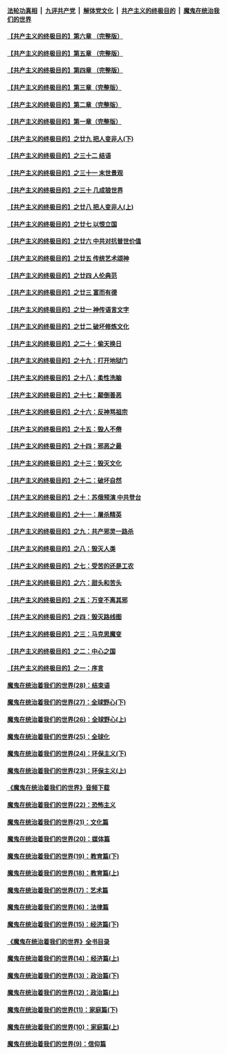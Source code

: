 ####  [法轮功真相](../../../../basic/blob/master/README.md?t=04061401) &nbsp;|&nbsp; [九评共产党](../../../../9ping.md/blob/master/README.md?t=04061401) &nbsp;|&nbsp; [解体党文化](../../../../jtdwh.md/blob/master/README.md?t=04061401)  &nbsp;|&nbsp; [共产主义的终极目的](../../../../gczydzjmd.md/blob/master/README.md?t=04061401) &nbsp;|&nbsp; [魔鬼在统治我们的世界](../../../../mgztzwmdsj.md/blob/master/README.md?t=04061401) 

#### [【共产主义的终极目的】第六章 （完整版）](../pages/nsc422/n11428913.md?t=04061401) 

#### [【共产主义的终极目的】第五章 （完整版）](../pages/nsc422/n11428912.md?t=04061401) 

#### [【共产主义的终极目的】第四章 （完整版）](../pages/nsc422/n11428907.md?t=04061401) 

#### [【共产主义的终极目的】第三章（完整版）](../pages/nsc422/n11428848.md?t=04061401) 

#### [【共产主义的终极目的】第二章（完整版）](../pages/nsc422/n11428831.md?t=04061401) 

#### [【共产主义的终极目的】第一章（完整版）](../pages/nsc422/n11417651.md?t=04061401) 

#### [【共产主义的终极目的】之廿九 把人变非人(下)](../pages/nsc422/n11344140.md?t=04061401) 

#### [【共产主义的终极目的】之三十二 结语](../pages/nsc422/n11360535.md?t=04061401) 

#### [【共产主义的终极目的】之三十一 末世景观](../pages/nsc422/n11351129.md?t=04061401) 

#### [【共产主义的终极目的】之三十 几成狼世界](../pages/nsc422/n11348280.md?t=04061401) 

#### [【共产主义的终极目的】之廿八 把人变非人(上)](../pages/nsc422/n11340492.md?t=04061401) 

#### [【共产主义的终极目的】之廿七 以恨立国](../pages/nsc422/n11336944.md?t=04061401) 

#### [【共产主义的终极目的】之廿六 中共对抗普世价值](../pages/nsc422/n11324785.md?t=04061401) 

#### [【共产主义的终极目的】之廿五 传统艺术颂神](../pages/nsc422/n11296396.md?t=04061401) 

#### [【共产主义的终极目的】之廿四 人伦典范](../pages/nsc422/n11296397.md?t=04061401) 

#### [【共产主义的终极目的】之廿三 富而有德](../pages/nsc422/n11283598.md?t=04061401) 

#### [【共产主义的终极目的】之廿一 神传语言文字](../pages/nsc422/n11263265.md?t=04061401) 

#### [【共产主义的终极目的】之廿二 破坏修炼文化](../pages/nsc422/n11245728.md?t=04061401) 

#### [【共产主义的终极目的】之二十：偷天换日](../pages/nsc422/n11238846.md?t=04061401) 

#### [【共产主义的终极目的】之十九：打开地狱门](../pages/nsc422/n11206376.md?t=04061401) 

#### [【共产主义的终极目的】之十八：柔性洗脑](../pages/nsc422/n11199994.md?t=04061401) 

#### [【共产主义的终极目的】之十七：颠倒善恶](../pages/nsc422/n11179782.md?t=04061401) 

#### [【共产主义的终极目的】之十六：反神骂祖宗](../pages/nsc422/n11166798.md?t=04061401) 

#### [【共产主义的终极目的】之十五：毁人不倦](../pages/nsc422/n11166792.md?t=04061401) 

#### [【共产主义的终极目的】之十四：邪恶之最](../pages/nsc422/n11150249.md?t=04061401) 

#### [【共产主义的终极目的】之十三：毁灭文化](../pages/nsc422/n11135227.md?t=04061401) 

#### [【共产主义的终极目的】之十二：破坏自然](../pages/nsc422/n11135214.md?t=04061401) 

#### [【共产主义的终极目的】之十：苏俄预演 中共登台](../pages/nsc422/n11118424.md?t=04061401) 

#### [【共产主义的终极目的】之十一：屠杀精英](../pages/nsc422/n11118442.md?t=04061401) 

#### [【共产主义的终极目的】之九：共产邪灵一路杀](../pages/nsc422/n11114139.md?t=04061401) 

#### [【共产主义的终极目的】之八：毁灭人类](../pages/nsc422/n11108503.md?t=04061401) 

#### [【共产主义的终极目的】之七：受苦的还是工农](../pages/nsc422/n11101809.md?t=04061401) 

#### [【共产主义的终极目的】之六：甜头和苦头](../pages/nsc422/n11096971.md?t=04061401) 

#### [【共产主义的终极目的】之五：万变不离其邪](../pages/nsc422/n11091285.md?t=04061401) 

#### [【共产主义的终极目的】之四：毁灭路线图](../pages/nsc422/n11086284.md?t=04061401) 

#### [【共产主义的终极目的】之三：马克思魔变](../pages/nsc422/n11061941.md?t=04061401) 

#### [【共产主义的终极目的】之二：中心之国](../pages/nsc422/n11047728.md?t=04061401) 

#### [【共产主义的终极目的】之一：序言](../pages/nsc422/n11086077.md?t=04061401) 

#### [魔鬼在统治着我们的世界(28)：结束语](../pages/nsc422/n10936246.md?t=04061401) 

#### [魔鬼在统治着我们的世界(27)：全球野心(下)](../pages/nsc422/n10928319.md?t=04061401) 

#### [魔鬼在统治着我们的世界(26)：全球野心(上)](../pages/nsc422/n10900318.md?t=04061401) 

#### [魔鬼在统治着我们的世界(25)：全球化](../pages/nsc422/n10788205.md?t=04061401) 

#### [魔鬼在统治着我们的世界(24)：环保主义(下)](../pages/nsc422/n10695307.md?t=04061401) 

#### [魔鬼在统治着我们的世界(23)：环保主义(上)](../pages/nsc422/n10688613.md?t=04061401) 

#### [《魔鬼在统治着我们的世界》音频下载](../pages/nsc422/n10635553.md?t=04061401) 

#### [魔鬼在统治着我们的世界(22)：恐怖主义](../pages/nsc422/n10614727.md?t=04061401) 

#### [魔鬼在统治着我们的世界(21)：文化篇](../pages/nsc422/n10597706.md?t=04061401) 

#### [魔鬼在统治着我们的世界(20)：媒体篇](../pages/nsc422/n10586579.md?t=04061401) 

#### [魔鬼在统治着我们的世界(19)：教育篇(下)](../pages/nsc422/n10564808.md?t=04061401) 

#### [魔鬼在统治着我们的世界(18)：教育篇(上)](../pages/nsc422/n10526970.md?t=04061401) 

#### [魔鬼在统治着我们的世界(17)：艺术篇](../pages/nsc422/n10499093.md?t=04061401) 

#### [魔鬼在统治着我们的世界(16)：法律篇](../pages/nsc422/n10485969.md?t=04061401) 

#### [魔鬼在统治着我们的世界(15)：经济篇(下)](../pages/nsc422/n10469975.md?t=04061401) 

#### [《魔鬼在统治着我们的世界》全书目录](../pages/nsc422/n10464261.md?t=04061401) 

#### [魔鬼在统治着我们的世界(14)：经济篇(上)](../pages/nsc422/n10457370.md?t=04061401) 

#### [魔鬼在统治着我们的世界(13)：政治篇(下)](../pages/nsc422/n10448270.md?t=04061401) 

#### [魔鬼在统治着我们的世界(12)：政治篇(上)](../pages/nsc422/n10444576.md?t=04061401) 

#### [魔鬼在统治着我们的世界(11)：家庭篇(下)](../pages/nsc422/n10440961.md?t=04061401) 

#### [魔鬼在统治着我们的世界(10)：家庭篇(上)](../pages/nsc422/n10435448.md?t=04061401) 

#### [魔鬼在统治着我们的世界(9)：信仰篇](../pages/nsc422/n10432159.md?t=04061401) 

